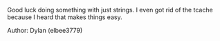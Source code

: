 Good luck doing something with just strings. I even got rid of the tcache because I heard that makes things easy.

Author: Dylan (elbee3779)
